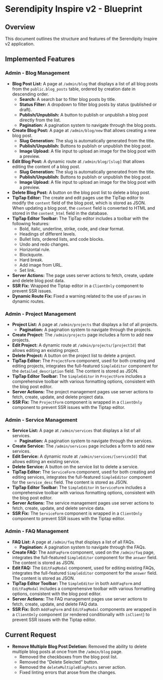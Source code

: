 # Serendipity Inspire v2 - Blueprint

## Overview

This document outlines the structure and features of the Serendipity Inspire v2 application.

## Implemented Features

### Admin - Blog Management

- **Blog Post List:** A page at `/admin/blog` that displays a list of all blog posts from the `public.blog_posts` table, ordered by creation date in descending order.
  - **Search:** A search bar to filter blog posts by title.
  - **Status Filter:** A dropdown to filter blog posts by status (published or draft).
  - **Publish/Unpublish:** A button to publish or unpublish a blog post directly from the list.
  - **Pagination:** A pagination system to navigate through the blog posts.
- **Create Blog Post:** A page at `/admin/blog/new` that allows creating a new blog post.
  - **Slug Generation:** The slug is automatically generated from the title.
  - **Publish/Unpublish:** Buttons to publish or unpublish the blog post.
  - **Image Upload:** A file input to upload an image for the blog post with a preview.
- **Edit Blog Post:** A dynamic route at `/admin/blog/[slug]` that allows editing the content of a blog post.
  - **Slug Generation:** The slug is automatically generated from the title.
  - **Publish/Unpublish:** Buttons to publish or unpublish the blog post.
  - **Image Upload:** A file input to upload an image for the blog post with a preview.
- **Delete Blog Post:** A button on the blog post list to delete a blog post.
- **TipTap Editor:** The create and edit pages use the TipTap editor to modify the `content` field of the blog post, which is stored as JSON. When updating a blog post, the `content` field is converted to HTML and stored in the `content_html` field in the database.
- **TipTap Editor Toolbar:** The TipTap editor includes a toolbar with the following features:
  - Bold, italic, underline, strike, code, and clear format.
  - Headings of different levels.
  - Bullet lists, ordered lists, and code blocks.
  - Undo and redo changes.
  - Horizontal rule.
  - Blockquote.
  - Hard break.
  - Add image from URL.
  - Set link.
- **Server Actions:** The page uses server actions to fetch, create, update and delete blog post data.
- **SSR Fix:** Wrapped the Tiptap editor in a `ClientOnly` component to prevent SSR issues.
- **Dynamic Route Fix:** Fixed a warning related to the use of `params` in dynamic routes.

### Admin - Project Management

- **Project List:** A page at `/admin/projects` that displays a list of all projects.
  - **Pagination:** A pagination system to navigate through the projects.
- **Create Project:** The `/admin/projects` page includes a form to add new projects.
- **Edit Project:** A dynamic route at `/admin/projects/[projectId]` that allows editing an existing project.
- **Delete Project:** A button on the project list to delete a project.
- **TipTap Editor:** The `ProjectForm` component, used for both creating and editing projects, integrates the full-featured `SimpleEditor` component for the `detailed_description` field. The content is stored as JSON.
- **TipTap Editor Toolbar:** The `SimpleEditor` in `ProjectForm` includes a comprehensive toolbar with various formatting options, consistent with the blog post editor.
- **Server Actions:** The project management pages use server actions to fetch, create, update, and delete project data.
- **SSR Fix:** The `ProjectForm` component is wrapped in a `ClientOnly` component to prevent SSR issues with the Tiptap editor.

### Admin - Service Management

- **Service List:** A page at `/admin/services` that displays a list of all services.
  - **Pagination:** A pagination system to navigate through the services.
- **Create Service:** The `/admin/services` page includes a form to add new services.
- **Edit Service:** A dynamic route at `/admin/services/[serviceId]` that allows editing an existing service.
- **Delete Service:** A button on the service list to delete a service.
- **TipTap Editor:** The `ServiceForm` component, used for both creating and editing services, integrates the full-featured `SimpleEditor` component for the `service_desc` field. The content is stored as JSON.
- **TipTap Editor Toolbar:** The `SimpleEditor` in `ServiceForm` includes a comprehensive toolbar with various formatting options, consistent with the blog post editor.
- **Server Actions:** The service management pages use server actions to fetch, create, update, and delete service data.
- **SSR Fix:** The `ServiceForm` component is wrapped in a `ClientOnly` component to prevent SSR issues with the Tiptap editor.

### Admin - FAQ Management

- **FAQ List:** A page at `/admin/faq` that displays a list of all FAQs.
  - **Pagination:** A pagination system to navigate through the FAQs.
- **Create FAQ:** The `AddFaqForm` component, used on the `/admin/faq` page, integrates the full-featured `SimpleEditor` component for the `answer` field. The content is stored as JSON.
- **Edit FAQ:** The `EditFaqModal` component, used for editing existing FAQs, integrates the full-featured `SimpleEditor` component for the `answer` field. The content is stored as JSON.
- **TipTap Editor Toolbar:** The `SimpleEditor` in both `AddFaqForm` and `EditFaqModal` includes a comprehensive toolbar with various formatting options, consistent with the blog post editor.
- **Server Actions:** The FAQ management pages use server actions to fetch, create, update, and delete FAQ data.
- **SSR Fix:** Both `AddFaqForm` and `EditFaqModal` components are wrapped in a `ClientOnly` component (or rendered conditionally with `isClient`) to prevent SSR issues with the Tiptap editor.

## Current Request

- **Remove Multiple Blog Post Deletion:** Removed the ability to delete multiple blog posts at once from the `/admin/blog` page.
  - Removed the checkboxes from the blog post list.
  - Removed the "Delete Selected" button.
  - Removed the `deleteMultipleBlogPosts` server action.
  - Fixed linting errors that arose from the changes.